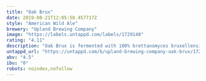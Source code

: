```yaml
---
title: "Oak Brux"
date: 2019-08-21T12:05:58.457717Z
style: "American Wild Ale"
brewery: "Upland Brewing Company"
image: "https://labels.untappd.com/labels/1729148"
rating: "4.11"
description: "Oak Brux is fermented with 100% brettanomyces bruxellensis yeast and aged four eight months in barrels made from no toast French oak heads and medium long toast American oak staves. Brett produces mild tartness and fruity esters, which blend with the oaky vanillans and pleasant funk character. We appreciate the simplicity of this pale, hazy,4.5% abv beer,as an example of the American craft beer movement. "
untappd_url: "https://untappd.com/b/upland-brewing-company-oak-brux/1729148"
abv: "4.5"
ibu: "0"
robots: noindex,nofollow
---
```

